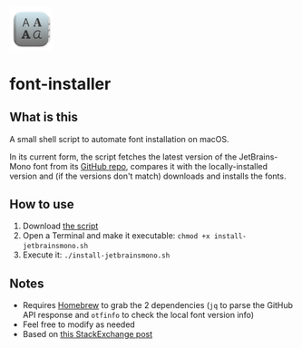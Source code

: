 <img src='icon.png' width='15%'>

# font-installer

## What is this

A small shell script to automate font installation on macOS.

In its current form, the script fetches the latest version of the JetBrains-Mono font from its [GitHub repo](https://github.com/JetBrains/JetBrainsMono), compares it with the locally-installed version and (if the versions don't match) downloads and installs the fonts.

## How to use

1. Download [the script](https://raw.githubusercontent.com/luckman212/font-installer/main/install-jetbrainsmono.sh)
2. Open a Terminal and make it executable: `chmod +x install-jetbrainsmono.sh`
3. Execute it: `./install-jetbrainsmono.sh`

## Notes

- Requires [Homebrew](https://brew.sh) to grab the 2 dependencies (`jq` to parse the GitHub API response and `otfinfo` to check the local font version info)
- Feel free to modify as needed
- Based on [this StackExchange post](https://apple.stackexchange.com/questions/460745/how-to-install-a-large-set-of-ttf-fonts)
